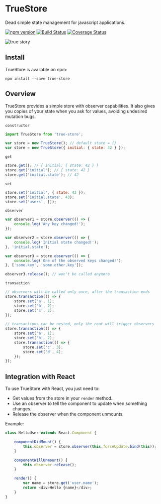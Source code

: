 # TrueStore

Dead simple state management for javascript applications.

[![npm version](https://badge.fury.io/js/true-store.svg)](https://badge.fury.io/js/true-store)
[![Build Status](https://travis-ci.org/hugollm/true-store.svg?branch=master)](https://travis-ci.org/hugollm/true-store)
[![Coverage Status](https://coveralls.io/repos/github/hugollm/true-store/badge.svg?branch=master)](https://coveralls.io/github/hugollm/true-store?branch=master)

![true story](https://s-media-cache-ak0.pinimg.com/236x/c7/3f/18/c73f18942a51478f34db359cdf6c9f91.jpg)


## Install

TrueStore is available on npm:

    npm install --save true-store


## Overview

TrueStore provides a simple store with observer capabilities. It also gives you copies of your state
when you ask for values, avoiding undesired mutation bugs.


`constructor`

```javascript
import TrueStore from 'true-store';

var store = new TrueStore(); // default state = {}
var store = new TrueStore({ initial: { state: 42 } });
```

`get`

```javascript
store.get(); // { initial: { state: 42 } }
store.get('initial'); // { state: 42 }
store.get('initial.state'); // 42
```

`set`

```javascript
store.set('initial', { state: 43 });
store.set('initial.state', 43);
store.set('users', []);
```

`observer`

```javascript
var observer1 = store.observer(() => {
    console.log('Any key changed!');
});

var observer2 = store.observer(() => {
    console.log('Initial state changed!');
}, 'initial.state');

var observer3 = store.observer(() => {
    console.log('One of the observed keys changed!');
}, ['some.key', 'some.other.key']);

observer3.release(); // won't be called anymore
```

`transaction`

```javascript
// observers will be called only once, after the transaction ends
store.transaction(() => {
    store.set('a', 1);
    store.set('b', 2);
    store.set('c', 3);
});

// transactions can be nested, only the root will trigger observers
store.transaction(() => {
    store.set('a', 1);
    store.set('b', 2);
    store.transaction(() => {
        store.set('c', 3);
        store.set('d', 4);
    });
});
```



## Integration with React

To use TrueStore with React, you just need to:

* Get values from the store in your `render` method.
* Use an observer to tell the component to update when something changes.
* Release the observer when the component unmounts.

Example:

```javascript
class HelloUser extends React.Component {

    componentDidMount() {
        this.observer = store.observer(this.forceUpdate.bind(this));
    }

    componentWillUnmount() {
        this.observer.release();
    }

    render() {
        var name = store.get('user.name');
        return <div>Hello {name}</div>;
    }
}
```
